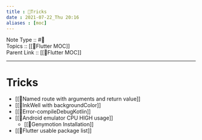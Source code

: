 ```yaml
---
title : 🍃Tricks
date : 2021-07-22_Thu 20:16
aliases : [moc]
---
```

Note Type :: #📘<br>
Topics :: [[🍃Flutter MOC]]<br>
Parent Link :: [[🍃Flutter MOC]]<br>

---
# Tricks
- [[🍃Named route with arguments and return value]]
- [[🍃InkWell with backgroundColor]]
- [[🍃Error-compileDebugKotlin]]
- [[🍃Android emulator CPU HIGH usage]]
	- [[🍃Genymotion Installation]]
- [[🍃Flutter usable package list]]